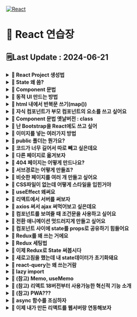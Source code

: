 [![React](https://img.shields.io/badge/react-%2320232a.svg?style=for-the-badge&logo=react&logoColor=%2361DAFB)](https://github.com/MinSungJe/FrontEnd_Prac)
# 📝 React 연습장
## 🗒️Last Update : 2024-06-21
<details>
<summary><b>🤔 React Project 생성법</b></summary>

- <code>npx create-react-app [project 이름]</code>
- 미리보기 : <code>npm start</code>
</details>

<details>
<summary><b>🤔 State 왜 씀?</b></summary>

- 실시간으로 변경되는 값을 사용하기 위해 사용
- <code>let [변수, set변수] = setState(실제 변경값, 변경함수)</code>
- state는 부모 컴포넌트에서 자식 컴포넌트로만 전송이 가능하기 때문에, 해당 state를 사용하는 최상위 컴포넌트에서 정의해야 됨
- state는 전과 후가 같으면 변경되지 않음
  - array, object와 같은 reference 타입의 state의 경우에는 복사본을 만들어야 변경점을 저장할 수 있음
</details>

<details>
<summary><b>🤔 Component 문법</b></summary>

- 특정 div박스 묶음을 한 박스로 정리 가능
    - 코드가 지저분한 점을 해결 가능
    - 한번 작성한 컴포넌트를 쉽게 반복 가능
- js에서 function 정의하듯이 Component를 생성하면 됨
```javascript
function Modal(props) {
  return (
    <div className="modal">
      <h4>{props.title[props.idx]}</h4>
      <p>날짜</p>
      <p>상세내용</p>
      <button>글수정</button>
    </div>
  );
}
```
</details>

<details>
<summary><b>🤔 동적 UI 만드는 방법</b></summary>

- ❗<b>3 step</b>
    1. html css로 미리 UI 디자인을 다 해놓고
    2. UI의 현재 상태를 state로 저장해두고 (보이기 여부 : true, false 등)
    3. state에 따라서 UI가 어떻게 보일지 조건문 등으로 작성
- 참고. html 내 조건문 사용하려면 삼항연산자 활용
</details>

<details>
<summary><b>🤔 html 내에서 반복문 쓰기(map())</b></summary>

- ❗<b>map함수 사용법 :</b> <code>[list].map(function(){})</code>
- function 파라미터를 지정하면 list의 인자를 넘겨줌
- function으로 특정 값을 return하면 return된 값으로 리스트를 새로 만들어줌
- return을 안해서 반복문으로 활용도 가능
- 굳이 for 쓰고 싶다면 js부분(html 바깥)에서 사용하면 됨
</details>

<details>
<summary><b>🤔 자식 컴포넌트가 부모 컴포넌트의 요소를 쓰고 싶어요</b></summary>

- 자식 컴포넌트에서 부모 컴포넌트의 요소를 사용하고 싶은 상황이 생김
- 예) 자식 컴포넌트에서 부모 컴포넌트의 state를 사용하고 싶은 경우
- <b>props 문법 사용하면 됨</b>
- ❗<b>props 문법 사용법 2step:</b>
    1. 자식컴포넌트 사용하는 곳에 가서 <code><자식컴포넌트 작명={state이름}></code>
    2. 자식컴포넌트 만드는 function으로 가서 props라는 파라미터 등록 후 props.작명 사용
- 무조건 부모 -> 자식으로만 전달 가능. 자식 -> 부모 / 자식 -> 자식 전달 불가능
- ❗<b>꼭 state만 전송할 수 있는 건 아님.</b> 일반 변수, 함수, 일반 문자전송 다 가능
- 난 props 쓰기 귀찮은데요 -> props라는 파라미터 등록하는 대신 {작명}을 넣으면 바로 사용가능
</details>

<details>
<summary><b>🤔 Component 문법 옛날버전 : class</b></summary>

- 컴포넌트 만드는 옛날 문법으로 class가 있음
- 예시
```javascript
class Modal2 extends React.Component {
  constructor(props) {
    super(props)
    this.state = {
      name : 'kim',
      age : 20
    }
  }
  render() {
    return (
      <div>안녕 {this.state.name} {this.state.age}
        <button onClick={()=>{
          this.setState({age : 21})
        }}>버튼</button>
      </div>
    )
  }
}
```
- 복잡하니까 그냥 function 쓰자
</details>

<details>
<summary><b>🤔 난 Bootstrap을 React에도 쓰고 싶어</b></summary>

- Bootstrap의 React 버전이 따로 있음
- Component들을 불러올 때 위에 import {} 문 작성해야 됨
</details>

<details>
<summary><b>🤔 이미지를 넣는 여러가지 방법</b></summary>

- React를 이용해 만든 앱에서 이미지를 넣는 방법은 여러 가지 있음
  1. CSS파일에서 넣기 : <code>url('./이미지경로');</code>
  2. HTML 안에서 이미지 넣기 : 이미지를 import 해오고 사용  
  <code>import 작명 from './이미지경로'</code>
  &lt;img&gt;태그 쓰고싶으면 <code>&lt;img src={작명}/&gt;</code>
  3. 이미지같은 static 파일의 경우 public 폴더에 보관해도 됨  
  해당 경우에는 <code>/이미지경로</code> 사용
</details>

<details>
<summary><b>🤔 public 폴더는 뭔가요?</b></summary>

- 리액트로 개발이 끝나면 build과정을 거치는데, 이때 src 안의 파일들은 전부 한 파일로 압축됨(bundling)
- 반면, public 폴더의 파일들은 그대로 보존함 -> static 파일 보관 가능
- 쉬운 접근 방법:
  ```html
  <img src='/이미지경로'/> 
  ```
- 권장 접근 방법:
  ```html
  <img src={process.env.PUBLIC_URL + '/이미지경로'} /> 
  ```
</details>

<details>
<summary><b>🤔 코드가 너무 길어서 따로 빼고 싶은데요</b></summary>

- ❗<b>import, export문 사용하면 됨!</b>
- 다른 js파일에 있는 변수나 함수를 가져와서 쓰고 싶다면
  1. 변수가 있는 js파일에서 <code>export default 변수명;</code> / <code>export {변수1, 변수2}</code>
  2. 그 변수를 가져올 js파일에서 <code>import 작명 from './파일경로'</code> / <code>import {변수1, 변수2} from './파일경로'</code>
</details>

<details>
<summary><b>🤔 다른 페이지로 옮겨보자</b></summary>

- 일반 html css js 사이트 : html 파일 여러 개 만들고 옮겨다님
- 리액트 : html 파일을 하나만 사용함 (index.html)  
  즉 html 파일 내부의 큰 div를 갈아 치우는 방식
- ❗<b>이 과정을 편하게 하려고 보통 react-router-dom 이라는 외부 라이브러리 설치해서 구현함</b>
- 
  <details>
  <summary><b>🤔 아래는 react-router-dom 사용법</b></summary>

  - 설치 : <code>npm install react-router-dom@6</code>
  - 사용하는 거 : <code>import {BrowserRouter, Routes, Route, Link} from 'react-router-dom'</code>
    |이름|사용법|
    |---|---|
    |BrowserRouter|기본 세팅(index.js)|
    |Routes|큰 틀, 안에 Route를 담음|
    |Route|페이지 하나를 담음, url경로랑 보여줄 컴포넌트를 인자로 받음|
    |Link|클릭 시 다른 페이지랑 연결, 해당 페이지의 url경로를 인자로 받음|
    |useNavigate|useNavigate() 사용 시 다른 페이지로 이동시키는 함수가 남음, 해당 페이지의 url경로나 숫자(앞으로가기)를 인자로 받음|
    |Outlet|NestedRoute의 구멍 역할|
  - 라이브러리니까 자세한 사용법은 인터넷 살펴보자
  </details>
</details>

<details>
<summary><b>🤔 404 페이지는 어떻게 만드나요?</b></summary>

- Route의 path='*'로 받으면 이미 설정한 경로 이외의 다른 모든 경로를 지정함
</details>

<details>
<summary><b>🤔 서브경로는 어떻게 만들죠?</b></summary>

- Nested Routes를 이용한다.
- 간단하게 Route안에 Route를 넣어서 구현하면 됨
- 큰 Route의 Component 내에 Outlet(구멍)을 넣어놔서 작은 Component가 들어갈 자리를 만들어둘 수 있음
</details>

<details>
<summary><b>🤔 비슷한 페이지를 여러 개 만들고 싶어요</b></summary>

- url 파라미터를 이용한다
- Route나 Link 등으로 연결할 url의 뒤에 <code>:작명</code>을 넣는다
- useParams() 훅을 하위 페이지에서 사용하면 넣은 파라미터를 가져올 수 있다
- 이때 작명한 변수 이름은 url 파라미터 지정 시 사용한 작명과 같게 한다.
</details>

<details>
<summary><b>🤔 CSS파일이 없는데 어떻게 스타일을 입힌거야</b></summary>

- <b>styled-components 라이브러리</b>를 이용하면 됨
- 해당 라이브러리를 이용하면..
  1. CSS 파일 오픈할 필요없이 JS파일에서 바로 스타일을 넣을 수 있음
  2. 여기 적은 스타일이 다른 JS파일로 오염되지 않음(원래 CSS는 서로간 오염될 수 있음 -> 참고로 <code>컴포넌트명.module.css</code>로 CSS를 작명하면 오염되지 않게 가능)
  3. 페이지 로딩시간이 단축됨 : 이렇게 적은 스타일은 style태그로 바로 넣어주기 때문
- 비슷한 UI를 만들기 위해 여기에도 ${props=>props.작명}을 이용한 props문법이 가능함
</details>

<details>
<summary><b>🤔 useEffect 왜써요</b></summary>

- useEffect() 훅: 생명주기 중 mount와 Update 시기에 코드 실행 가능
- 근데 그냥 안쓰고 넣어도 실행 가능 하던데? -> ❗<b>useEffect 안의 코드는 html 렌더링 이후에 실행됨</b>
- 그래서 어따 씀? -> side effect 기능들: 오래걸리는 반복연산, 서버에서 데이터가져오는 작업, 타이머다는거를 여따가 넣자
- <code>useEffect(()=>{},[])</code>에서 [] 안에 있는 변수가 Update 될때만 실행하도록 설정 가능, 비워놓으면 Update없이 mount시에만 실행함
- ()=>{}안에 return ()=>{} 넣어두면 useEffect 실행 전에 먼저 실행할 코드를 입력 가능, 또 여기 코드는 unmount 시에도 한번 실행함
</details>

<details>
<summary><b>🤔 리액트에서 서버를 써보자</b></summary>

- 서버란? 유저가 데이터달라고 요청하면 데이터보내주는 프로그램일 뿐임
- 근데 요청할때 양식맞춰서 정중히 요청해야함
  1. 어떤 데이터인지(URL 형식으로)
  2. 어느 방법으로 요청할지(GET or POST)
- 근데 이거 그냥 요청하면 브라우저가 새로고침됨 -> ❗<b>새로고침없이 간단하게 데이터 주고받을 수 있게 도와주는 브라우저 기능 : ajax!</b>
- ajax로 GET/POST 요청하려면 방법 3개 중 택1하면 됨
  1. XMLHttpRequest라는 옛날 문법 쓰기
  2. fetch()라는 최신 문법 쓰기
  3. axios 같은 외부 라이브러리 쓰기
- 원래 서버랑은 문자자료만 주고받을 수 있지만 array 자료 받기 위해 JSON이라는 문자취급받는 자료를 써먹음
- ❗<b>그래서 axios가 아니라 쌩자바스크립트문법인 <code>fetch()</code>를 써먹으려면 JSON -> object/array로 바꾸는 작업이 필요함!!</b>  
  <code>fetch('URL').then(결과 => 결과.json()).then((결과) => { console.log(결과) } )</code>
</details>

<details>
<summary><b>🤔 axios 써서 ajax 써먹어보고 싶은데요</b></summary>

- 먼저 외부라이브러리이므로 설치부터 하자 <code>npm install axios</code>
- 상단에서 import해오고 <code>axios.get('URL')</code>하면 그 URL로 GET요청함
- 데이터 가져온 결과를 보고싶다면 뒤에 <code>.then((작명)=>{작명이용 코드~~})</code> 붙인다
- 뒤에 <code>.catch(()=>{})</code> 붙이면 요청 실패시 코드를 작성할 수 있음
- <code>axios.post('URL', {name:'min'})</code>하면 그 URL로 POST요청함  
  완료 시 특정 코드를 실행하고 싶으면 뒤에 <code>.then()</code>을 붙임
- 동시에 ajax 요청 여러 개 날리려면 <code>Promise.all([axios.get('URL1'), axios.get('URL2')])</code>  
  역시 완료 시 특정 코드를 실행하고 싶으면 뒤에 <code>.then()</code>을 붙임
</details>

<details>
<summary><b>🤔 컴포넌트를 보여줄 때 조건문을 사용하고 싶어요</b></summary>

- html 내부에서 구현: 삼항연산자(?:)이용
- 삼항연산자말고 if 쓰고 싶은데요: App() 외부에서 컴포넌트를 하나 구현하고 써먹자
</details>

<details>
<summary><b>🤔 전환 애니메이션 멋드러지게 만들고 싶어요</b></summary>

- 애니메이션 만드는 4 step
  1. 애니메이션 동작 전 스타일을 담을 className 만들기
  2. 애니메이션 동작 후 스타일을 담을 className 만들기
  3. transition 속성 추가
  4. 원할 때 2번 탈부착
- ❗<b>리액트에선 클래스 뗐다 붙였다 할때 state를 이용할 수 있음!</b>
  ```javascript
  let [fade, setFade] = useState('')

  useEffect(()=>{
    let a = setTimeout(()=>{setFade('end')}, 100)
    return (()=>{
      clearTimeout(a)
      setFade('')})
  }, [])

  <div className={"start "+ fade}>
  </div>
  ```
- setTimeout은 왜쓴건데요: 리액트 18버전 이후부터 생긴 automatic batch라는 기능 때문  
  이 때문에 state 변경함수들이 연달아서 여러개 처리되어야한다면 마지막 한번에 다같이 재렌더링됨 -> setTimeout으로 시간차이 설정해줘야함
</details>

<details>
<summary><b>🤔 컴포넌트 사이에 state를 props로 공유하기 힘들어요</b></summary>

- props 문법은 부모 -> 자식으로만 전달되기 때문에 자식의 자식 컴포넌트에 state를 전달하려면 여러번 작성해야 됨
- 그게 번거로울 수 있잖아요? 2가지 방법으로 해결가능
  1. Context API 문법 사용
  2. Redux 같은 외부 라이브러리 사용
- <b>❗Context API는 여러 단점이 있어 보통 외부 라이브러리를 많이들 사용함</b>
  1. state 변경 시 쓸데없는 컴포넌트까지 전부 재렌더링됨
  2. useContext()를 쓰고 있는 컴포넌트는 나중에 다른 파일에서 재사용할 때 Context를 import하는게 귀찮아질 수 있음
</details>

<details>
<summary><b>🤔 Redux를 왜 쓰는 거에요</b></summary>

- <b>❗컴포넌트 간 State 공유가 편리하기 때문!</b>
- 그럼 Redux만 쓰면 되는거 아니에요? : 공유할 필요없는 State는 사용할 필요 없음
- 또 간단한거 만들 때 컴포넌트가 몇개 없을 때 이럴 땐 그냥 props 쓰는게 더 코드가 짧아짐

</details>

<details>
<summary><b>🤔 Redux 세팅법</b></summary>

- 천천히 Step 따라와보세요
  - 터미널에 <code>npm install @reduxjs/toolkit@1.8.1 react-redux </code> (Redux 설치) -> 이때 react, react-dom 항목의 버전이 18.1.x 이상이어야 함
  - 아무데나 store.js 파일 만들고 이 코드 복붙: state 보관하는 파일임
    ```javascript
    import { configureStore } from '@reduxjs/toolkit'

    export default configureStore({
      reducer: { }
    }) 
    ```
  -  index.js 파일가서 Provider 라는 컴포넌트와 아까 작성한 파일을 import하고 밑에 &lt;App/&gt;을 &lt;Provider store={import해온거}&gt;로 감싸면 설정 완료  
      ```javascript
      import { Provider } from "react-redux";
      import store from './store.js'
      ...
      <Provider store={store}>
        <BrowserRouter>
          <App />
        </BrowserRouter>
      </Provider>
      ...
      ```
</details>

<details>
<summary><b>🤔 이제 Redux로 State 써봅시다</b></summary>

- State 등록법 : 만들어준 store.js 가서
  ```javascript
  import { configureStore, createSlice } from '@reduxjs/toolkit'

  let user = createSlice({
      name : 'user',
      initialState : 'kim'
  })

  export default configureStore({
      reducer: {
          user : user.reducer
      }
  })
  ```
- 등록한 State 사용법 : 사용할 js로 가서
  ```javascript
  import { useSelector } from 'react-redux'
  ...
  function Cart() {

    let state = useSelector((state)=> state.user)

    return (
      ...
  )}
  ```

- 등록한 State 변경법 3 step
  - store.js 안에 state 수정해주는 함수를 만듦
    ```javascript
    let user = createSlice({
      name : 'user',
      initialState : 'kim',
      reducers : {
        changeName(state){
          return 'john ' + state
        }
      }
    }) 
    ```
  - 다른 곳에서 쓰기 좋게 export 해둠
    ```javascript
    export let { changeName } = user.actions 
    ```
  - 원할 때 import 해서 사용하는데 dispatch()로 감싸서 써야함
    ```javascript
    (Cart.js)

    import { useDispatch, useSelector } from "react-redux"
    import { changeName } from "./../store.js"

    ...
    let dispatch = useDispatch();
    ...

    <button onClick={()=>{
      dispatch(changeName())
    }}>버튼임</button> 
    ```
    dispatch()는 메시지 또는 요청을 보낸다는 뜻임!
</details>

<details>
<summary><b>🤔 새로고침을 했는데 내 state데이터가 초기화돼요</b></summary>

- 새로고침하면 모든 state 데이터는 리셋됨(html css js파일을 다시 읽기 때문)
- 리셋 안시킬거면 서버로 보내서 DB로 저장하거나 localStorage를 쓰면 됨
- localStorage 문법
  ```javascript
  localStorage.setItem('데이터이름', '데이터');
  localStorage.getItem('데이터이름');
  localStorage.removeItem('데이터이름')
  ```
- localStorage에는 문자만 저장할 수 있음 -> 근데 난 array/object 자료형 넣고싶은데요
- 편법 : <b>array/object -> JSON</b>으로 변환해서 저장
- JSON 변환 문법
  ```javascript
  JSON.stringify(array/object) // array/object -> JSON
  JSON.parse() // JSON -> array/object
  ```
</details>

<details>
<summary><b>🤔 react-query는 왜 쓰는거람</b></summary>

- 장점1. ajax 요청 성공/실패/로딩중 상태를 쉽게 파악 가능
  - <code>result.isLoading</code>, <code>result.error</code>, <code>result.data</code> 등..
- 장점2. 틈만나면 알아서 ajax 재요청해줌
- 장점3. 실패 시 재시도 알아서 해줌(4번인가 5번 정도?)
- 장점4. ajax로 가져온 결과는 state 공유 필요없음
  - ajax로 가져온게 자식컴포넌트에도 필요한 정보라면 원래는 props 문법써서 전달해야하지만 그냥 그 자식컴포넌트에서도 똑같이 ajax 요청하는 코드 또 적으면 됨
  - react-query는 똑똑해서 ajax 요청이 2개나 있으면 1개만 날리고 캐싱기능도 있어서 이미 같은거 한 적 있으면 그걸 우선 가져와서 씀
- 사실 비슷한 라이브러리 더 있긴함 (RTK Query라던가..)
- 설치하고 사용하는 법은 공식 문서 참고
</details>

<details>
<summary><b>🤔 lazy import</b></summary>

- 리액트로 만드는 Single Page Application의 특징 -> 다만들고 빌드하면 html, js 파일이 하나만 생성됨
- 그 안에 지금까지 만든 내용이 전부 들어 있어 파일 사이즈가 좀 큼 -> 첫 페이지 로딩 속도가 매우 느릴 수 있음
- 그게 싫다면 js 파일을 쪼개면 됨 -> import 문법을 lazy import해서 사용
- 메인 페이지에서 바로 보일 필요 없는 컴포넌트를 lazy import
  ```javascript
  (App.js)
  import {lazy} from 'react'

  const Detail = lazy( () => import('./routes/Detail.js') )
  const Cart = lazy( () => import('./routes/Cart.js') )
  ```
- lazy 사용하면 당연히 컴포넌트 로드까지 지연시간 발생할 수 있을텐데 그럴때는
  1. Suspense 라는 거 import 해오고
  2. lazy import한 컴포넌트를 감싸면 로딩중일때 대신 보여줄 html 작성도 가능
  ```javascript
  import {Suspense} from 'react'
  ...
    <Suspense fallback={ <div>로딩중</div> }>
      <Detail shoes={shoes} />
    </Suspense>
  ```
- 아니면 Routes 전체를 감싸도 됨
</details>

<details>
<summary><b>🤔 (참고) Memo, useMemo</b></summary>

- Memo 언제 써요?
  - 자식 컴포넌트 중 랜더링 시간이 오래걸리는 자식 컴포넌트가 있음
  - 부모 컴포넌트의 state가 변화될때마다 자식도 새로 불러오면서 랜더링 시간을 또 잡아먹을 때
- 사용법 <code>let 컴포넌트명 = function() {시간 오래 걸리는거}</code> 이런식으로 컴포넌트를 생성하고 함수를 <code>memo()</code>로 감싸자(react에서 import)
- 이러면 자식 컴포넌트로 전달되는 props의 값이 바뀔때만 자식이 새로 랜더링됨
  - 따라서 자식에게 전달되는 props가 복잡한 경우, 기존 props랑 달라진 점이 있는지 확인하기 위해 시간이 오히려 더 오래 걸림
  - 이런 경우에는 안쓰는게 더 좋음
- useMemo는 useEffect와 비슷한 용도임
  - 차이점은 실행 시점의 차이(useEffect는 모든 랜더링이 끝나고, useMemo는 랜더링 중에)
</details>

<details>
<summary><b>🤔 (참고) 리액트 18버전부터 사용가능한 혁신적 기능 소개</b></summary>

- 리액트 18버전 이후부터 추가된 기능들 몇 가지 소개드림
  - 일관된 batcing : state변경함수를 여러개 쓰면 재랜더링은 마지막 1번만 됨 - 이거 싫으면 flushSync 사용
  - useTransition 추가됨
    ```javascript
    let [isPending, startTransition] = useTransition()
    ```
    - isPending : 처리중일때 True를 뱉는 변수
    - startTransition : 이걸로 렌더링이 느린 컴포넌트를 감싸면 그걸 다른 코드들보다 나중에 처리해줌
  - useDeferredValue 추가됨
    - 위에 useTransition이랑 비슷함
    ``` javascript
    let state1 = useDeferredValue(name)
    ```
    - state 아니면 변수 하나를 집어넣을 수 있음
    - 그 변수에 변동사항이 생기면 그걸 늦게 처리해줌
</details>

<details>
<summary><b>🤔 (참고) PWA???</b></summary>

- 웹서비스 바로가기인데 앱처럼 생겨먹음
- 장점:
  - 스마트폰, 태블릿 바탕화면에 웹사이트 설치 가능
  - 오프라인에서도 동작 가능
  - 설치 유도 비용이 매우 적음
- ❗<b>만드는 법</b>: 프로젝트를 생성할 때 <code>npx create-react-app 프로젝트명 --template cra-template-pwa</code>
- 원래 있던 프로젝트로 PWA 만드려면 위 방법대로 만들고 세부 파일/라이브러리를 복붙 및 설치하면 됨
</details>

<details>
<summary><b>🤔 async 함수를 조심하자</b></summary>

- 원래 코드는 위에서 아래로 한줄한줄씩 실행이 됨(sync)
- 하지만 몇몇 코드는 실행시간이 오래걸리므로 순차적 실행이 아닌 개별로 완료되면 실행됨(async, 비동기적)
- setTimeout(), <b>setState()</b> 등의 함수가 async에 해당됨
- 그래서 예상과 다르게 코드가 동작할 수 있음!!
</details>

<details>
<summary><b>🤔 이제 내가 만든 리액트를 웹서버랑 연동해보자</b></summary>

- 리액트로 만든 HTML을 전송하려면 우선 리액트 프로젝트를 빌드함 <code>npm run build</code>
- 그러면 build 폴더 안에 서버로 보내줘야 할 것들(index.html, static폴더 내 파일들)이 정리되어 제공됨
- node.js를 이용해 구축한 서버의 명령어는 다음과 같음
  ```javascript
  // 서버 생성 기본 코드
  const express = require('express');
  const path = require('path');
  const app = express();

  app.listen(8080, function () {
    console.log('listening on 8080')
  });

  // 이거 넣어야 서버간 ajax 요청이 잘 됨
  app.use(express.json())
  var cors = require('cors')
  app.use(cors())

  // build 파일 보내기(static 안 필요 자료들)
  app.use(express.static(path.join(__dirname, 'react-project/build')))
  // build 파일 보내기(html)
  app.get('/', function(요청, 응답) {
      응답.setFile(path.join(__dirname, 'react-project\build\index.html'))
  })

  // 데이터 보내기(/product로 get요청, client-side rendering)
  app.get('/product', function(요청, 응답) {
      응답.json({name:'black shoes'})
  })

  // 리액트에서 라우팅을 담당하는 경우
  app.get('*', function(요청, 응답) {
      응답.setFile(path.join(__dirname, 'react-project\build\index.html'))
  })
  ```
</details>